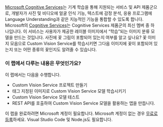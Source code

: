 [Microsoft Cognitive Services](https://azure.microsoft.com/en-us/services/cognitive-services/ "Microsoft Cognitive Services")는 기계 학습을 통해 지원되는 서비스 및 API 제품군으로, 개발자가 사진 및 비디오에 얼굴 인식 기능, 텍스트에 감정 분석, 응용 프로그램에 Language Understanding과 같은 지능적인 기능을 통합할 수 있도록 합니다. Microsoft의 [Cognitive Services](https://azure.microsoft.com/en-us/services/cognitive-services/custom-vision-service/)는 Cognitive Services 제품군의 최신 멤버 중 하나입니다. 이 서비스는 사용자가 제공한 레이블 이미지에서 “학습”되는 이미지 분류 모델을 만드는 것입니다. 사진에 꽃 그림이 포함되어 있는지 여부를 알고 싶나요? 꽃 이미지 모음으로 Custom Vision Service를 학습시키면 그다음 이미지에 꽃이 포함되어 있는지 또는 어떤 종류의 꽃인지도 알려줄 수 있습니다.

### <a name="what-is-covered-in-this-lab"></a>이 랩에서 다루는 내용은 무엇인가요?
이 랩에서는 다음을 수행합니다.
* Custom Vision Service 프로젝트 만들기 
* 태그 지정된 이미지로 Custom Vision Service 모델 학습시키기  
* Custom Vision Service 모델 테스트 
* REST API를 호출하여 Custom Vision Service 모델을 활용하는 앱을 만듭니다.

이 랩을 완료하려면 Microsoft 계정이 필요합니다. Microsoft 계정이 없는 경우 [무료로 등록](https://account.microsoft.com/account)하세요. Visual Studio Code 및 Node.js도 필요합니다.
